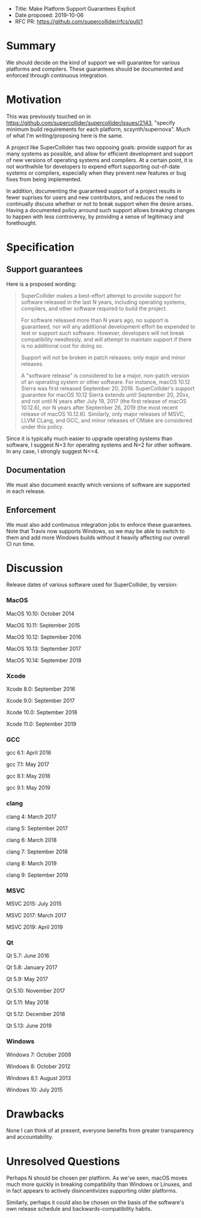 - Title: Make Platform Support Guarantees Explicit
- Date proposed: 2019-10-06
- RFC PR: https://github.com/supercollider/rfcs/pull/1

# Summary

We should decide on the kind of support we will guarantee for various platforms and compilers. These guarantees should
be documented and enforced through continuous integration.

# Motivation

This was previously touched on in https://github.com/supercollider/supercollider/issues/2143, "specify minimum build
requirements for each platform, scsynth/supernova". Much of what I'm writing/proposing here is the same.

A project like SuperCollider has two opposing goals: provide support for as many systems as possible, and allow for
efficient development and support of new versions of operating systems and compilers. At a certain point, it is not
worthwhile for developers to expend effort supporting out-of-date systems or compilers, especially when they prevent
new features or bug fixes from being implemented.

In addition, documenting the guaranteed support of a project results in fewer suprises for users and new contributors,
and reduces the need to continually discuss whether or not to break support when the desire arises. Having a
documented policy arround such support allows breaking changes to happen with less controversy, by providing a sense
of legitimacy and forethought.

# Specification

## Support guarantees

Here is a proposed wording:

> SuperCollider makes a best-effort attempt to provide support for software released in the last N years, including
> operating systems, compilers, and other software required to build the project.
>
> For software released more than N years ago, no support is guaranteed, nor will any additional development effort be
> expended to test or support such software. However, developers will not break compatibility needlessly, and will
> attempt to maintain support if there is no additional cost for doing so.
>
> Support will not be broken in patch releases; only major and minor releases.
>
> A "software release" is considered to be a major, non-patch version of an operating system or other software. For
> instance, macOS 10.12 Sierra was first released September 20, 2016. SuperCollider's support guarantee for macOS
> 10.12 Sierra extends until September 20, 20xx, and not until N years after July 19, 2017 (the first release of macOS
> 10.12.6), nor N years after September 26, 2019 (the most recent release of macOS 10.12.6). Similarly, only major
> releases of MSVC, LLVM CLang, and GCC, and minor releases of CMake are considered under this policy.

Since it is typically much easier to upgrade operating systems than software, I suggest N=3 for operating systems and
N=2 for other software. In any case, I strongly suggest N<=4.

## Documentation

We must also document exactly which versions of software are supported in each release.

## Enforcement

We must also add continuous integration jobs to enforce these guarantees. Note that Travis now supports Windows, so we
may be able to switch to them and add more Windows builds without it heavily affecting our overall CI run time.

# Discussion

Release dates of various software used for SuperCollider, by version:

### MacOS

MacOS 10.10: October 2014

MacOS 10.11: September 2015

MacOS 10.12: September 2016

MacOS 10.13: September 2017

MacOS 10.14: September 2018

### Xcode

Xcode 8.0: September 2016

Xcode 9.0: September 2017

Xcode 10.0: September 2018

Xcode 11.0: September 2019

### GCC

gcc 6.1: April 2016

gcc 7.1: May 2017

gcc 8.1: May 2018

gcc 9.1: May 2019

### clang

clang 4: March 2017

clang 5: September 2017

clang 6: March 2018

clang 7: September 2018

clang 8: March 2019

clang 9: September 2019

### MSVC

MSVC 2015: July 2015

MSVC 2017: March 2017

MSVC 2019: April 2019

### Qt

Qt 5.7: June 2016

Qt 5.8: January 2017

Qt 5.9: May 2017

Qt 5.10: November 2017

Qt 5.11: May 2018

Qt 5.12: December 2018

Qt 5.13: June 2019

### Windows

Windows 7: October 2009

Windows 8: October 2012

Windows 8.1: August 2013

Windows 10: July 2015

# Drawbacks

None I can think of at present, everyone benefits from greater transparency and accountability.

# Unresolved Questions

Perhaps N should be chosen per platform. As we've seen, macOS moves much more quickly in breaking compatibility than
Windows or Linuxes, and in fact appears to actively disincentivizes supporting older platforms.

Similarly, perhaps it could also be chosen on the basis of the software's own release schedule and
backwards-compatibility habits.
